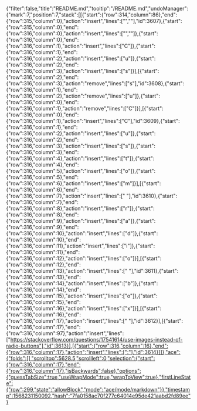 {"filter":false,"title":"README.md","tooltip":"/README.md","undoManager":{"mark":7,"position":7,"stack":[[{"start":{"row":314,"column":86},"end":{"row":315,"column":0},"action":"insert","lines":["",""],"id":3607},{"start":{"row":315,"column":0},"end":{"row":316,"column":0},"action":"insert","lines":["",""]},{"start":{"row":316,"column":0},"end":{"row":316,"column":1},"action":"insert","lines":["C"]},{"start":{"row":316,"column":1},"end":{"row":316,"column":2},"action":"insert","lines":["u"]},{"start":{"row":316,"column":2},"end":{"row":316,"column":3},"action":"insert","lines":["s"]}],[{"start":{"row":316,"column":2},"end":{"row":316,"column":3},"action":"remove","lines":["s"],"id":3608},{"start":{"row":316,"column":1},"end":{"row":316,"column":2},"action":"remove","lines":["u"]},{"start":{"row":316,"column":0},"end":{"row":316,"column":1},"action":"remove","lines":["C"]}],[{"start":{"row":316,"column":0},"end":{"row":316,"column":1},"action":"insert","lines":["C"],"id":3609},{"start":{"row":316,"column":1},"end":{"row":316,"column":2},"action":"insert","lines":["u"]},{"start":{"row":316,"column":2},"end":{"row":316,"column":3},"action":"insert","lines":["s"]},{"start":{"row":316,"column":3},"end":{"row":316,"column":4},"action":"insert","lines":["t"]},{"start":{"row":316,"column":4},"end":{"row":316,"column":5},"action":"insert","lines":["o"]},{"start":{"row":316,"column":5},"end":{"row":316,"column":6},"action":"insert","lines":["m"]}],[{"start":{"row":316,"column":6},"end":{"row":316,"column":7},"action":"insert","lines":[" "],"id":3610},{"start":{"row":316,"column":7},"end":{"row":316,"column":8},"action":"insert","lines":["r"]},{"start":{"row":316,"column":8},"end":{"row":316,"column":9},"action":"insert","lines":["a"]},{"start":{"row":316,"column":9},"end":{"row":316,"column":10},"action":"insert","lines":["d"]},{"start":{"row":316,"column":10},"end":{"row":316,"column":11},"action":"insert","lines":["i"]},{"start":{"row":316,"column":11},"end":{"row":316,"column":12},"action":"insert","lines":["o"]}],[{"start":{"row":316,"column":12},"end":{"row":316,"column":13},"action":"insert","lines":[" "],"id":3611},{"start":{"row":316,"column":13},"end":{"row":316,"column":14},"action":"insert","lines":["b"]},{"start":{"row":316,"column":14},"end":{"row":316,"column":15},"action":"insert","lines":["o"]},{"start":{"row":316,"column":15},"end":{"row":316,"column":16},"action":"insert","lines":["x"]}],[{"start":{"row":316,"column":16},"end":{"row":316,"column":17},"action":"insert","lines":[" "],"id":3612}],[{"start":{"row":316,"column":17},"end":{"row":316,"column":97},"action":"insert","lines":["https://stackoverflow.com/questions/17541614/use-images-instead-of-radio-buttons"],"id":3613}],[{"start":{"row":316,"column":16},"end":{"row":316,"column":17},"action":"insert","lines":[":"],"id":3614}]]},"ace":{"folds":[],"scrolltop":5628.5,"scrollleft":0,"selection":{"start":{"row":316,"column":17},"end":{"row":316,"column":17},"isBackwards":false},"options":{"guessTabSize":true,"useWrapMode":true,"wrapToView":true},"firstLineState":{"row":299,"state":"allowBlock","mode":"ace/mode/markdown"}},"timestamp":1568231150092,"hash":"7fa0158ac70f277c64014e95de421aabd2fd89ee"}